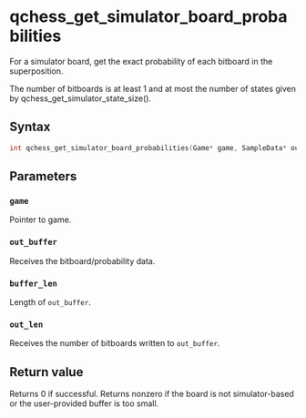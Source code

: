 # qchess_get_simulator_board_probabilities
For a simulator board, get the exact probability of each bitboard in the superposition.

The number of bitboards is at least 1 and at most the number of states given by
qchess_get_simulator_state_size().

## Syntax
```cpp
int qchess_get_simulator_board_probabilities(Game* game, SampleData* out_buffer, size_t buffer_len, size_t* out_len);
```

## Parameters
### ```game```
Pointer to game.

### ```out_buffer```
Receives the bitboard/probability data.

### ```buffer_len```
Length of `out_buffer`.

### ```out_len```
Receives the number of bitboards written to `out_buffer`.

## Return value
Returns 0 if successful.
Returns nonzero if the board is not simulator-based or the user-provided buffer is too small.
